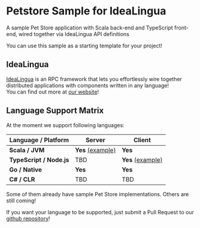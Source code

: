 Petstore Sample for IdeaLingua
==============================

A sample Pet Store application with Scala back-end and TypeScript front-end, wired together via IdeaLingua API definitions

You can use this sample as a starting template for your project!

IdeaLingua
----------

[IdeaLingua](https://github.com/pshirshov/izumi-r2) is an RPC framework that lets you effortlessly wire together distributed applications with components written in any language!<br/>
You can find out more at [our website](https://github.com/pshirshov/izumi-r2)!

Language Support Matrix
-----------------------

At the moment we support following languages:

| Language / Platform | Server | Client  |
|-----------|----------------------------|----------------------------|
| **Scala / JVM**          | **Yes** [(example)](./servers/scala-jvm-server) | **Yes** |
| **TypeScript / Node.js** | TBD     | **Yes** [(example)](./clients/typescript-node-client) |
| **Go / Native**          | **Yes** | **Yes** |
| **C# / CLR**             | TBD | TBD |

Some of them already have sample Pet Store implementations. Others are still coming!

If you want your language to be supported, just submit a Pull Request to our [github repository](https://github.com/pshirshov/izumi-r2)!
